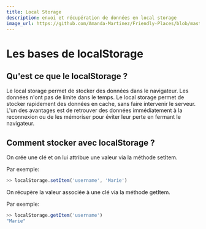 ```yaml
---
title: Local Storage 
description: envoi et récupération de données en local storage
image_url: https://github.com/Amanda-Martinez/Friendly-Places/blob/master/fiches/img/localStorage.jpg?raw=true
---
```

# Les bases de localStorage

## Qu'est ce que le localStorage ?
Le local storage permet de stocker des données dans le navigateur. Les données n'ont pas de limite dans le temps. 
Le local storage permet de stocker rapidement des données en cache, sans faire intervenir le serveur.
L'un des avantages est de retrouver des données immédiatement à la reconnexion ou de les mémoriser pour éviter leur perte en fermant le navigateur.

## Comment stocker avec localStorage ?
On crée une clé et on lui attribue une valeur via la méthode setItem.

Par exemple:
```javascript
>> localStorage.setItem('username', 'Marie')
```

On récupère la valeur associée à une clé via la méthode getItem.

Par exemple:
```javascript
>> localStorage.getItem('username')
"Marie"
```
 







